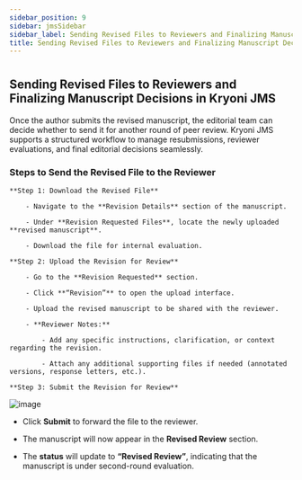 ```yaml
---
sidebar_position: 9
sidebar: jmsSidebar
sidebar_label: Sending Revised Files to Reviewers and Finalizing Manuscript Decisions in Kryoni JMS
title: Sending Revised Files to Reviewers and Finalizing Manuscript Decisions in Kryoni JMS
---
```


#

## Sending Revised Files to Reviewers and Finalizing Manuscript Decisions in Kryoni JMS

Once the author submits the revised manuscript, the editorial team can decide whether to send it for another round of peer review. Kryoni JMS supports a structured workflow to manage resubmissions, reviewer evaluations, and final editorial decisions seamlessly.

### Steps to Send the Revised File to the Reviewer

    **Step 1: Download the Revised File**

        - Navigate to the **Revision Details** section of the manuscript.

        - Under **Revision Requested Files**, locate the newly uploaded **revised manuscript**.

        - Download the file for internal evaluation.

    **Step 2: Upload the Revision for Review**

        - Go to the **Revision Requested** section.

        - Click **“Revision”** to open the upload interface.

        - Upload the revised manuscript to be shared with the reviewer.

        - **Reviewer Notes:**

            - Add any specific instructions, clarification, or context regarding the revision.

            - Attach any additional supporting files if needed (annotated versions, response letters, etc.).

    **Step 3: Submit the Revision for Review**

![image](/assets/images/sending-revised-files/submit-the-revision.webp)

- Click **Submit** to forward the file to the reviewer.

- The manuscript will now appear in the **Revised Review** section.

- The **status** will update to **“Revised Review”**, indicating that the manuscript is under second-round evaluation.
